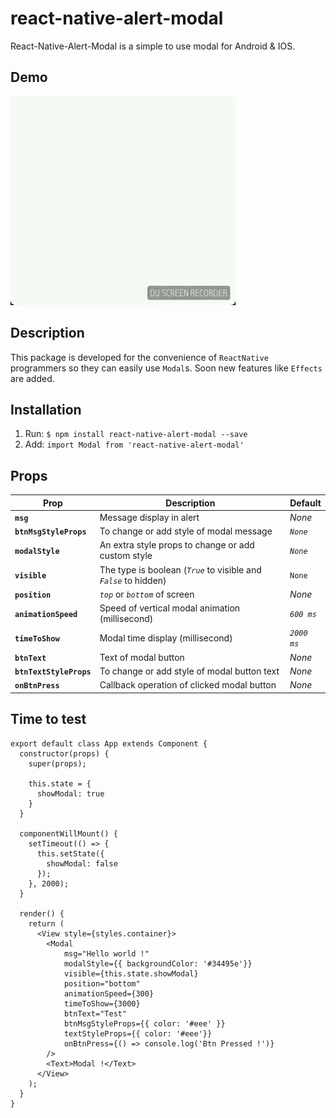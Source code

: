 # react-native-alert-modal
React-Native-Alert-Modal is a simple to use modal for Android &amp; IOS.

## Demo

![Screenshot of RNAlertModal](https://raw.githubusercontent.com/blackhair/react-native-alert-modal/master/demo/demo.gif)

## Description

This package is developed for the convenience of `ReactNative` programmers so they can easily use `Modal`s.
Soon new features like `Effects` are added.

## Installation

1. Run: `$ npm install react-native-alert-modal --save`
2. Add: `import Modal from 'react-native-alert-modal'`

## Props

| Prop | Description | Default |
|---|---|---|
|**`msg`**|Message display in alert |*None*|
|**`btnMsgStyleProps`**|To change or add style of modal message |*`None`*|
|**`modalStyle`**|An extra style props to change or add custom style |*`None`*|
|**`visible`**|The type is boolean (*`True`* to visible and *`False`* to hidden) |`None`|
|**`position`**|*`top`* or *`bottom`* of screen|*None*|
|**`animationSpeed`**|Speed of vertical modal animation (millisecond) |*`600 ms`*|
|**`timeToShow`**|Modal time display (millisecond)|*`2000 ms`*|
|**`btnText`**|Text of modal button |*None*|
|**`btnTextStyleProps`**|To change or add style of modal button text|*None*|
|**`onBtnPress`**|Callback operation of clicked modal button|*None*|


## Time to test

    export default class App extends Component {
      constructor(props) {
        super(props);

        this.state = {
          showModal: true
        }
      }

      componentWillMount() {
        setTimeout(() => {
          this.setState({
            showModal: false
          });
        }, 2000);
      }

      render() {
        return (
          <View style={styles.container}> 
            <Modal 
                msg="Hello world !"
                modalStyle={{ backgroundColor: '#34495e'}}
                visible={this.state.showModal}
                position="bottom"
                animationSpeed={300}
                timeToShow={3000}
                btnText="Test"
                btnMsgStyleProps={{ color: '#eee' }}
                textStyleProps={{ color: '#eee'}}
                onBtnPress={() => console.log('Btn Pressed !')}
            />
            <Text>Modal !</Text>
          </View>
        );
      }
    }
